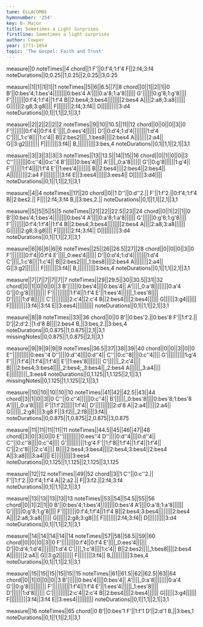 ```yaml
---
tune: ELLACOMBE
hymnnumber: '254'
key: B♭ Major
title: Sometimes a Light Surprises
firstline: Sometimes a light surprises
author: Cowper
year: 1771-1854
topic: 'The Gospel: Faith and Trust'
---
```

measure||0
noteTimes||4
chord||1
F'||0:f'4;1:f'4
F||2:f4;3:f4
noteDurations||0,0.25||1,0.25||2,0.25||3,0.25

measure||1||1||1||1||1
noteTimes||5||6||6.5||7||8
chord||0||1||2||1||0
B'||0:bes'4;1:bes'4||||||||0:bes'4
A'||||0:a'8;1:a'8||||||
G'||||||0:g'8;1:g'8||||
F'||||||||0:f'4;1:f'4||1:f'4
B||2:bes4;3:bes4||||||||2:bes4
A||||2:a8;3:a8||||||
G||||||2:g8;3:g8||||
F||||||||2:f4;3:f4||
D||||||||||3:d4
noteDurations||0,1||1,1||2,1||3,1

measure||2||2||2||2||2
noteTimes||9||10||10.5||11||12
chord||0||0||0||3||0
F'||||||||0:f'4||0:f'4
E'||||_0:ees'4||||||
D'||0:d'4;1:d'4||||||||1:d'4
C'||||_1:c'8||||1:c'4||
B||2:bes2||||_1:bes8||||2:bes4
A||||||||2:a4||
G||3:g2||||||||
F||||||||3:f4||
B,||||||||||3:bes,4
noteDurations||0,1||1,1||2,1||3,1

measure||3||3||3||3||3
noteTimes||13||13.5||14||15||16
chord||0||1||0||0||3
C''||||||||0:c''4||0:c''4
B'||||||0:bes'4||||
A'||||_0:a'8||||||
G'||0:g'8||||||1:g'4||
F'||||||1:f'4||||1:f'4
E'||1:ees'4||||||||
B||2:bes4||||2:bes4||2:bes4||
A||||||||||2:a4
F||||||||||3:f4
E||3:ees4||||||3:ees4||
D||||||3:d4||||
noteDurations||0,1||1,1||2,1||3,1

measure||4||4
noteTimes||17||20
chord||0||1
D''||0:d''2.||
F'||1:f'2.||0:f'4;1:f'4
B||2:bes2.||
F||||2:f4;3:f4
B,||3:bes,2.||
noteDurations||0,1||1,1||2,1||3,1

measure||5||5||5||5||5
noteTimes||21||22||22.5||23||24
chord||0||1||2||1||0
B'||0:bes'4;1:bes'4||||||||0:bes'4
A'||||0:a'8;1:a'8||||||
G'||||||0:g'8;1:g'8||||
F'||||||||0:f'4;1:f'4||1:f'4
B||2:bes4;3:bes4||||||||2:bes4
A||||2:a8;3:a8||||||
G||||||2:g8;3:g8||||
F||||||||2:f4;3:f4||
D||||||||||3:d4
noteDurations||0,1||1,1||2,1||3,1

measure||6||6||6||6||6
noteTimes||25||26||26.5||27||28
chord||0||0||0||3||0
F'||||||||0:f'4||0:f'4
E'||||_0:ees'4||||||
D'||0:d'4;1:d'4||||||||1:d'4
C'||||_1:c'8||||1:c'4||
B||2:bes2||||_1:bes8||||2:bes4
A||||||||2:a4||
G||3:g2||||||||
F||||||||3:f4||
B,||||||||||3:bes,4
noteDurations||0,1||1,1||2,1||3,1

measure||7||7||7||7||7||7
noteTimes||29||29.5||30||30.5||31||32
chord||0||1||0||0||0||3
B'||||||0:bes'4||||0:bes'4||
A'||||_0:a'8||||||||0:a'4
G'||0:g'8||||||||||
F'||||||||||1:f'4||1:f'4
E'||1:ees'4||||||_1:ees'8||||
D'||||||1:d'8||||||
C'||||||||||2:c'4||2:c'4
B||2:bes4||||2:bes4||||||
G||||||3:g4||||||
F||||||||||3:f4||3:f4
E||3:ees4||||||||||
noteDurations||0,1||1,1||2,1||3,1

measure||8||8
noteTimes||33||36
chord||0||0
B'||0:bes'2.||0:bes'8
F'||1:f'2.||
D'||2:d'2.||1:d'8
B||||2:bes4
B,||3:bes,2.||3:bes,4
noteDurations||0,0.875||1,0.875||2,1||3,1
missingNotes||0,0.875||1,0.875||2,1||3,1

measure||9||9||9||9||9
noteTimes||36.5||37||38||39||40
chord||0||0||3||0||0
E''||||||||||0:ees''4
D''||||0:d''4||||0:d''4||
C''||0:c''8||||0:c''4||||
G'||||||||||1:g'4
F'||||1:f'4||1:f'4||1:f'4||
E'||1:ees'8||||||||
C'||||||_2:c'4||||
B||||2:bes4;3:bes4||||_2:bes4;_3:bes4||_2:bes4
A||||||_3:a4||||
E||||||||||_3:ees4
noteDurations||0,1.125||1,1.125||2,1||3,1
missingNotes||0,1.125||1,1.125||2,1||3,1

measure||10||10||10||10||10
noteTimes||41||42||42.5||43||44
chord||3||1||0||3||0
C''||0:c''4||||||0:c''4||
B'||||||_0:bes'8||||0:bes'8;1:bes'8
A'||||_0:a'8||||||
F'||1:f'2||||||1:f'4||
D'||||||||||2:d'8
A||2:a4||||||2:a4||
G||||||_2:g8||||3:g8
F||3:f2||_2:f8||||3:f4||
noteDurations||0,0.875||1,0.875||2,0.875||3,0.875

measure||11||11||11||11||11
noteTimes||44.5||45||46||47||48
chord||3||0||3||0||0
E''||||||||||0:ees''4
D''||||0:d''4||||0:d''4||
C''||0:c''8||||0:c''4||||
G'||||||||||1:g'4
F'||1:f'8||1:f'4||1:f'4||1:f'4||
C'||2:c'8||||2:c'4||||
B||||2:bes4;3:bes4||||2:bes4;3:bes4||2:bes4
A||3:a8||||3:a4||||
E||||||||||3:ees4
noteDurations||0,1.125||1,1.125||2,1.125||3,1.125

measure||12||12
noteTimes||49||52
chord||3||1
C''||0:c''2.||
F'||1:f'2.||0:f'4;1:f'4
A||2:a2.||
F||3:f2.||2:f4;3:f4
noteDurations||0,1||1,1||2,1||3,1

measure||13||13||13||13||13
noteTimes||53||54||54.5||55||56
chord||0||1||2||1||0
B'||0:bes'4;1:bes'4||||||||0:bes'4
A'||||0:a'8;1:a'8||||||
G'||||||0:g'8;1:g'8||||
F'||||||||0:f'4;1:f'4||1:f'4
B||2:bes4;3:bes4||||||||2:bes4
A||||2:a8;3:a8||||||
G||||||2:g8;3:g8||||
F||||||||2:f4;3:f4||
D||||||||||3:d4
noteDurations||0,1||1,1||2,1||3,1

measure||14||14||14||14||14
noteTimes||57||58||58.5||59||60
chord||0||0||0||3||0
F'||||||||0:f'4||0:f'4
E'||||_0:ees'4||||||
D'||0:d'4;1:d'4||||||||1:d'4
C'||||_1:c'8||||1:c'4||
B||2:bes2||||_1:bes8||||2:bes4
A||||||||2:a4||
G||3:g2||||||||
F||||||||3:f4||
B,||||||||||3:bes,4
noteDurations||0,1||1,1||2,1||3,1

measure||15||15||15||15||15||15
noteTimes||61||61.5||62||62.5||63||64
chord||0||1||0||0||0||3
B'||||||0:bes'4||||0:bes'4||
A'||||_0:a'8||||||||0:a'4
G'||0:g'8||||||||||
F'||||||||||1:f'4||1:f'4
E'||1:ees'4||||||_1:ees'8||||
D'||||||1:d'8||||||
C'||||||||||2:c'4||2:c'4
B||2:bes4||||2:bes4||||||
G||||||3:g4||||||
F||||||||||3:f4||3:f4
E||3:ees4||||||||||
noteDurations||0,1||1,1||2,1||3,1

measure||16
noteTimes||65
chord||0
B'||0:bes'1
F'||1:f'1
D'||2:d'1
B,||3:bes,1
noteDurations||0,1||1,1||2,1||3,1

